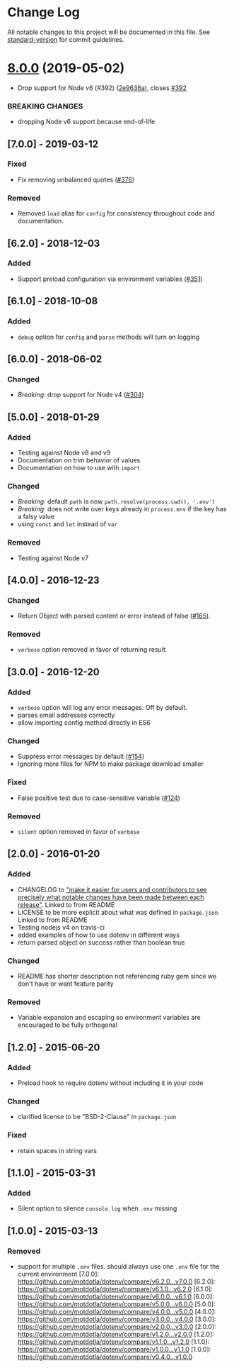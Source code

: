 # Change Log
All notable changes to this project will be documented in this file. See [standard-version](https://github.com/conventional-changelog/standard-version) for commit guidelines.
# [8.0.0](https://github.com/motdotla/dotenv/compare/v7.0.0...v8.0.0) (2019-05-02)
- Drop support for Node v6 (#392) ([2e9636a](https://github.com/motdotla/dotenv/commit/2e9636a)), closes [#392](https://github.com/motdotla/dotenv/issues/392)
### BREAKING CHANGES
- dropping Node v6 support because end-of-life
## [7.0.0] - 2019-03-12
### Fixed
- Fix removing unbalanced quotes ([#376](https://github.com/motdotla/dotenv/pull/376))
### Removed
- Removed `load` alias for `config` for consistency throughout code and documentation.
## [6.2.0] - 2018-12-03
### Added
- Support preload configuration via environment variables ([#351](https://github.com/motdotla/dotenv/issues/351))
## [6.1.0] - 2018-10-08
### Added
- `debug` option for `config` and `parse` methods will turn on logging
## [6.0.0] - 2018-06-02
### Changed
- _Breaking:_ drop support for Node v4 ([#304](https://github.com/motdotla/dotenv/pull/304))
## [5.0.0] - 2018-01-29
### Added
- Testing against Node v8 and v9
- Documentation on trim behavior of values
- Documentation on how to use with `import`
### Changed
- _Breaking_: default `path` is now `path.resolve(process.cwd(), '.env')`
- _Breaking_: does not write over keys already in `process.env` if the key has a falsy value
- using `const` and `let` instead of `var`
### Removed
- Testing against Node v7
## [4.0.0] - 2016-12-23
### Changed
- Return Object with parsed content or error instead of false ([#165](https://github.com/motdotla/dotenv/pull/165)).
### Removed
- `verbose` option removed in favor of returning result.
## [3.0.0] - 2016-12-20
### Added
- `verbose` option will log any error messages. Off by default.
- parses email addresses correctly
- allow importing config method directly in ES6
### Changed
- Suppress error messages by default ([#154](https://github.com/motdotla/dotenv/pull/154))
- Ignoring more files for NPM to make package download smaller
### Fixed
- False positive test due to case-sensitive variable ([#124](https://github.com/motdotla/dotenv/pull/124))
### Removed
- `silent` option removed in favor of `verbose`
## [2.0.0] - 2016-01-20
### Added
- CHANGELOG to ["make it easier for users and contributors to see precisely what notable changes have been made between each release"](http://keepachangelog.com/). Linked to from README
- LICENSE to be more explicit about what was defined in `package.json`. Linked to from README
- Testing nodejs v4 on travis-ci
- added examples of how to use dotenv in different ways
- return parsed object on success rather than boolean true
### Changed
- README has shorter description not referencing ruby gem since we don't have or want feature parity
### Removed
- Variable expansion and escaping so environment variables are encouraged to be fully orthogonal
## [1.2.0] - 2015-06-20
### Added
- Preload hook to require dotenv without including it in your code
### Changed
- clarified license to be "BSD-2-Clause" in `package.json`
### Fixed
- retain spaces in string vars
## [1.1.0] - 2015-03-31
### Added
- Silent option to silence `console.log` when `.env` missing
## [1.0.0] - 2015-03-13
### Removed
- support for multiple `.env` files. should always use one `.env` file for the current environment
[7.0.0]: https://github.com/motdotla/dotenv/compare/v6.2.0...v7.0.0
[6.2.0]: https://github.com/motdotla/dotenv/compare/v6.1.0...v6.2.0
[6.1.0]: https://github.com/motdotla/dotenv/compare/v6.0.0...v6.1.0
[6.0.0]: https://github.com/motdotla/dotenv/compare/v5.0.0...v6.0.0
[5.0.0]: https://github.com/motdotla/dotenv/compare/v4.0.0...v5.0.0
[4.0.0]: https://github.com/motdotla/dotenv/compare/v3.0.0...v4.0.0
[3.0.0]: https://github.com/motdotla/dotenv/compare/v2.0.0...v3.0.0
[2.0.0]: https://github.com/motdotla/dotenv/compare/v1.2.0...v2.0.0
[1.2.0]: https://github.com/motdotla/dotenv/compare/v1.1.0...v1.2.0
[1.1.0]: https://github.com/motdotla/dotenv/compare/v1.0.0...v1.1.0
[1.0.0]: https://github.com/motdotla/dotenv/compare/v0.4.0...v1.0.0
